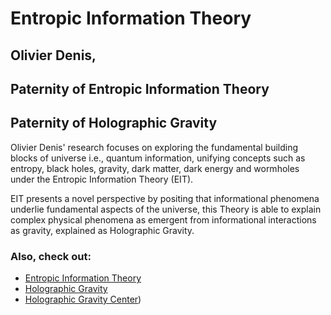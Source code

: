 # Entropic Information Theory

## Olivier Denis, 
## Paternity of Entropic Information Theory
## Paternity of Holographic Gravity

Olivier Denis' research focuses on exploring the fundamental building blocks of universe i.e., quantum information, unifying concepts such as entropy, black holes, gravity, dark matter, dark energy and wormholes under the Entropic Information Theory (EIT). 

EIT presents a novel perspective by positing that informational phenomena underlie fundamental aspects of the universe,  this Theory is able to explain complex physical phenomena as emergent from informational interactions as gravity, explained as Holographic Gravity.

### Also, check out:

- [Entropic Information Theory](https://olivierdenis.github.io/Entropic-Information-Theory)
- [Holographic Gravity](https://olivierdenis.github.io/Holographic-Gravity)
- [Holographic Gravity Center](https://www.holographicgravity.center))
